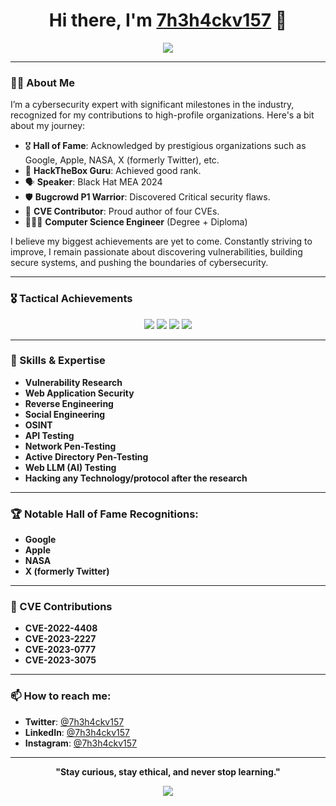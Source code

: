 <h1 align="center">Hi there, I'm <a href="https://github.com/7h3h4ckv157">7h3h4ckv157</a> 👋</h1>

<p align="center">
  <a href="https://github.com/7h3h4ckv157">
    <img src="https://readme-typing-svg.demolab.com?font=Fira+Code&size=30&duration=2000&pause=500&color=F77B33&center=true&vCenter=true&width=800&lines=Hacker;Offensive+Security+Expert;HackTheBox+Guru;Bugcrowd+P1+Warrior;CVE+Contributor;Hall+of+Fame+at+Google,+Apple,+NASA,+X">
  </a>
</p>

---

### 👨‍💻 About Me

I’m a cybersecurity expert with significant milestones in the industry, recognized for my contributions to high-profile organizations. Here's a bit about my journey:

- 🎖️ **Hall of Fame**: Acknowledged by prestigious organizations such as Google, Apple, NASA, X (formerly Twitter), etc.
- 🔐 **HackTheBox Guru**: Achieved good rank.
- 🗣️ **Speaker**: Black Hat MEA 2024 
- 🛡️ **Bugcrowd P1 Warrior**: Discovered Critical security flaws.
- 📜 **CVE Contributor**: Proud author of four CVEs.
- 👨🏻‍🎓 **Computer Science Engineer** (Degree + Diploma)   

I believe my biggest achievements are yet to come. Constantly striving to improve, I remain passionate about discovering vulnerabilities, building secure systems, and pushing the boundaries of cybersecurity.

---

### 🎖️ Tactical Achievements

<p align="center">
  <img src="https://img.shields.io/badge/HackTheBox-Guru-green?style=for-the-badge&logo=Hack%20The%20Box&logoColor=white">
  <img src="https://img.shields.io/badge/Bugcrowd-P1%20Warrior-blue?style=for-the-badge&logo=Bugcrowd&logoColor=white">
  <img src="https://img.shields.io/badge/CVE-Hunter-yellow?style=for-the-badge&logo=CVE&logoColor=white">
  <img src="https://img.shields.io/badge/Trillion%20Dollar%20Company-Hacker-purple?style=for-the-badge&logo=Apple&logoColor=white">
</p>

---

### 🔑 Skills & Expertise

- **Vulnerability Research**
- **Web Application Security**
- **Reverse Engineering**
- **Social Engineering**
- **OSINT**
- **API Testing**
- **Network Pen-Testing**
- **Active Directory Pen-Testing**
- **Web LLM (AI) Testing**
- **Hacking any Technology/protocol after the research**

---

### 🏆 Notable Hall of Fame Recognitions:

- **Google**  
- **Apple**  
- **NASA**  
- **X (formerly Twitter)**  

---

### 🚨 CVE Contributions

- **CVE-2022-4408**  
- **CVE-2023-2227**  
- **CVE-2023-0777**  
- **CVE-2023-3075**

---



### 📫 How to reach me:

- **Twitter**: [@7h3h4ckv157](https://x.com/7h3h4ckv157)
- **LinkedIn**: [@7h3h4ckv157](https://linkedin.com/in/7h3h4ckv157/)
- **Instagram**: [@7h3h4ckv157](https://instagram.com/7h3h4ckv157/)

---

<p align="center">
  <strong>"Stay curious, stay ethical, and never stop learning."</strong>
</p>

<p align="center">
  <img src="https://readme-typing-svg.demolab.com?font=Fira+Code&size=22&duration=2500&pause=500&color=F77B33&center=true&vCenter=true&width=600&lines=Hack+the+Planet!" />
</p>
